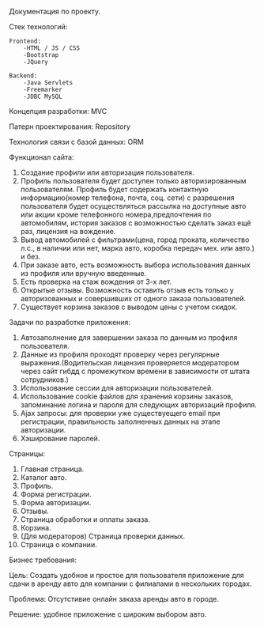 Документация по проекту.

Стек технологий:

    Frontend:
        -HTML / JS / CSS
        -Bootstrap
        -JQuery

    Backend:
        -Java Servlets
        -Freemarker
        -JDBC MySQL

Концепция разработки: MVC

Патерн проектирования: Repository

Технология связи с базой данных: ORM

Функционал сайта:
1) Создание профили или авторизация пользователя.
2) Профиль пользователя будет доступен только авторизированным пользователям.
Профиль будет содержать контактную информацию(номер телефона, почта, соц. сети)
с разрешения пользователя будет осуществляться рассылка на доступные авто или акции
кроме телефонного номера,предпочтения по автомобилям, история заказов с возможностью
сделать заказ ещё раз, лицензия на вождение.
3) Вывод автомобилей с фильтрами(цена, город проката, количество л.с., в наличии или
нет, марка авто, коробка передач мех. или авто.) и без.
4) При заказе авто, есть возможность выбора использования данных из профиля или
вручную введенные.
5) Есть проверка на стаж вождения от 3-х лет.
6) Открытые отзывы. Возможность оставить отзыв есть только у авторизованных и совершивших
от одного заказа пользователей.
7) Существует корзина заказов с выводом цены с учетом скидок.

Задачи по разработке приложения:
1) Автозаполнение для завершении заказа по данным из профиля пользователя.
2) Данные из профиля проходят проверку через регулярные выражения.(Водительская лицензия
проверяется модератором через сайт гибдд с промежутком времени в зависимости от штата
сотрудников.)
4) Использование сессии для авторизации пользователей.
5) Использование cookie файлов для хранения корзины заказов, запоминание логина и пароля
для следующих авторизаций профиля.
6) Ajax запросы: для проверки уже существуещего email при регистрации, правильность
заполненных данных на этапе авторизации.
7) Хэширование паролей.

Страницы:
1) Главная страница.
2) Каталог авто.
3) Профиль.
4) Форма регистрации.
5) Форма авторизации.
6) Отзывы.
7) Страница обработки и оплаты заказа.
8) Корзина.
9) (Для модераторов) Страница проверки данных.
10) Страница о компании.

Бизнес требования:

Цель: Создать удобное и простое для пользователя приложение для сдачи в аренду авто
для компании с филиалами в нескольких городах.

Проблема: Отсутстивие онлайн заказа аренды авто в городе.

Решение: удобное приложение с широким выбором авто.

